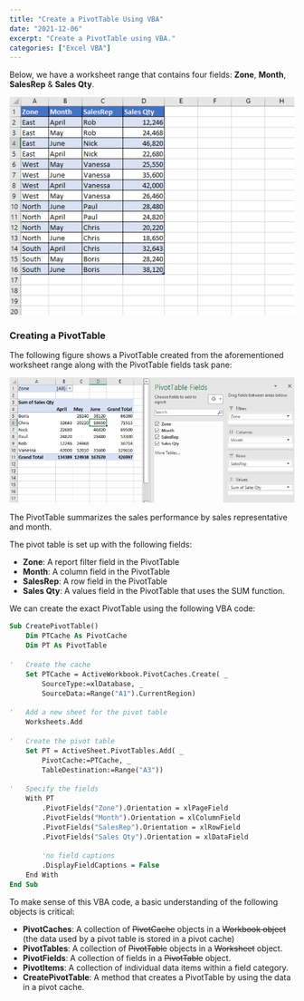 ```yaml
---
title: "Create a PivotTable Using VBA"
date: "2021-12-06"
excerpt: "Create a PivotTable using VBA."
categories: ["Excel VBA"]
---
```


Below, we have a worksheet range that contains four fields: **Zone**, **Month**, **SalesRep** & **Sales Qty**.

![Worksheet Range](../images/pivotTable/range.png)

### Creating a PivotTable

The following figure shows a PivotTable created from the aforementioned worksheet range along with the PivotTable fields task pane:

![PivotTable](../images/pivotTable/pivotTable.png)

The PivotTable summarizes the sales performance by sales representative and month.

The pivot table is set up with the following fields:

- **Zone**: A report filter field in the PivotTable
- **Month**: A column field in the PivotTable
- **SalesRep**: A row field in the PivotTable
- **Sales Qty**: A values field in the PivotTable that uses the SUM function.

We can create the exact PivotTable using the following VBA code:

```vb {numberLines}
Sub CreatePivotTable()
    Dim PTCache As PivotCache
    Dim PT As PivotTable

'   Create the cache
    Set PTCache = ActiveWorkbook.PivotCaches.Create( _
        SourceType:=xlDatabase, _
        SourceData:=Range("A1").CurrentRegion)

'   Add a new sheet for the pivot table
    Worksheets.Add

'   Create the pivot table
    Set PT = ActiveSheet.PivotTables.Add( _
        PivotCache:=PTCache, _
        TableDestination:=Range("A3"))

'   Specify the fields
    With PT
        .PivotFields("Zone").Orientation = xlPageField
        .PivotFields("Month").Orientation = xlColumnField
        .PivotFields("SalesRep").Orientation = xlRowField
        .PivotFields("Sales Qty").Orientation = xlDataField

        'no field captions
        .DisplayFieldCaptions = False
    End With
End Sub
```

To make sense of this VBA code, a basic understanding of the following objects is critical:

- **PivotCaches**: A collection of ~~PivotCache~~ objects in a ~~Workbook object~~ (the data used by a pivot table is stored in a pivot cache)
- **PivotTables**: A collection of ~~PivotTable~~ objects in a ~~Worksheet~~ object.
- **PivotFields**: A collection of fields in a ~~PivotTable~~ object.
- **PivotItems**: A collection of individual data items within a field category.
- **CreatePivotTable**: A method that creates a PivotTable by using the data in a pivot cache.
